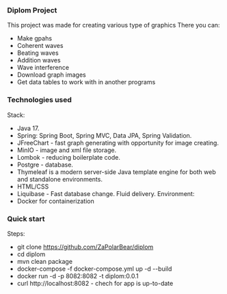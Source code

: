 ### Diplom Project
This project was made for creating various type of graphics
There you can:
* Make gpahs
* Сoherent waves
* Beating waves
* Addition waves
* Wave interference
* Download graph images
* Get data tables to work with in another programs
### Technologies used
Stack:
* Java 17.
* Spring: Spring Boot, Spring MVC, Data JPA, Spring Validation.
* JFreeChart - fast graph generating with opportunity for image creating.
* MinIO - image and xml file storage.
* Lombok - reducing boilerplate code.
* Postgre - database.
* Thymeleaf is a modern server-side Java template engine for both web and standalone environments.
* HTML/CSS
* Liquibase - Fast database change. Fluid delivery.
Environment:
* Docker for containerization
### Quick start
Steps:
- git clone https://github.com/ZaPolarBear/diplom
- cd diplom
- mvn clean package
- docker-compose -f docker-compose.yml up -d --build
- docker run -d -p 8082:8082 -t diplom:0.0.1
- curl http://localhost:8082 - chech for app is up-to-date
   
